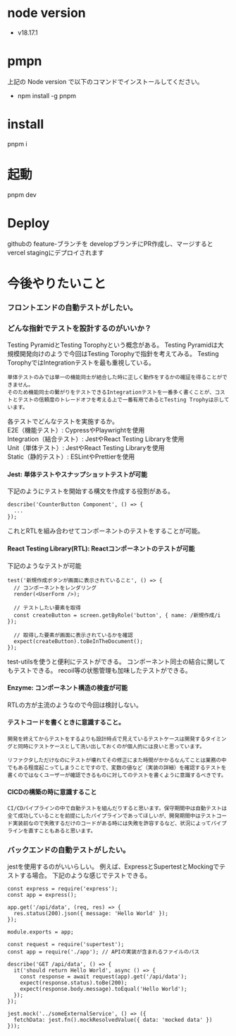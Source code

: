 # node version
- v18.17.1 

# pmpn
上記の Node version で以下のコマンドでインストールしてください。
- npm install -g pnpm

# install
pnpm i

# 起動
pnpm dev

# Deploy 
githubの feature-ブランチを developブランチにPR作成し、マージすると vercel stagingにデプロイされます

# 今後やりたいこと

### フロントエンドの自動テストがしたい。

### どんな指針でテストを設計するのがいいか？

Testing PyramidとTesting Torophyという概念がある。
Testing Pyramidは大規模開発向けのようで今回はTesting Torophyで指針を考えてみる。
Testing TorophyではIntegrationテストを最も重視している。

```
単体テストのみでは単一の機能同士が結合した時に正しく動作をするかの確証を得ることができません。
そのため機能同士の繋がりをテストできるIntegrationテストを一番多く書くことが、コストとテストの信頼度のトレードオフを考える上で一番有用であるとTesting Trophyは示しています。
```

各テストでどんなテストを実施するか。  
E2E（機能テスト）: CypressやPlaywrightを使用  
Integration（結合テスト）: JestやReact Testing Libraryを使用  
Unit（単体テスト）: JestやReact Testing Libraryを使用  
Static（静的テスト）: ESLintやPrettierを使用  


#### Jest: 単体テストやスナップショットテストが可能
下記のようにテストを開始する構文を作成する役割がある。
```
describe('CounterButton Component', () => {
  ...
});
```

これとRTLを組み合わせてコンポーネントのテストをすることが可能。

#### React Testing Library(RTL): Reactコンポーネントのテストが可能  
下記のようなテストが可能

```
test('新規作成ボタンが画面に表示されていること', () => {
  // コンポーネントをレンダリング
  render(<UserForm />);

  // テストしたい要素を取得
  const createButton = screen.getByRole('button', { name: /新規作成/i });

  // 取得した要素が画面に表示されているかを確認
  expect(createButton).toBeInTheDocument();
});
```
test-utilsを使うと便利にテストができる。
コンポーネント同士の結合に関してもテストできる。
recoil等の状態管理も加味したテストができる。

#### Enzyme: コンポーネント構造の検査が可能

RTLの方が主流のようなので今回は検討しない。

#### テストコードを書くときに意識すること。
```
開発を終えてからテストをするよりも設計時点で見えているテストケースは開発するタイミングと同時にテストケースとして洗い出しておくのが個人的には良いと思っています。
```
```
リファクタしただけなのにテストが壊れてその修正にまた時間がかかるなんてことは業務の中でもある程度起こってしまうことですので、変数の値など（実装の詳細）を確認するテストを書くのではなくユーザーが確認できるものに対してのテストを書くように意識するべきです。
```


#### CICDの構築の時に意識すること
```
CI/CDパイプラインの中で自動テストを組んだりすると思います。保守期間中は自動テストは全て成功していることを前提にしたパイプラインであってほしいが、開発期間中はテストコード実装前なので失敗するだけのコードがある時には失敗を許容するなど、状況によってパイプラインを直すこともあると思います。
```


### バックエンドの自動テストがしたい。

jestを使用するのがいいらしい。
例えば、ExpressとSupertestとMockingでテストする場合。
下記のような感じでテストできる。

```
const express = require('express');
const app = express();

app.get('/api/data', (req, res) => {
  res.status(200).json({ message: 'Hello World' });
});

module.exports = app;
```

```
const request = require('supertest');
const app = require('./app'); // APIの実装が含まれるファイルのパス

describe('GET /api/data', () => {
  it('should return Hello World', async () => {
    const response = await request(app).get('/api/data');
    expect(response.status).toBe(200);
    expect(response.body.message).toEqual('Hello World');
  });
});
```

```
jest.mock('../someExternalService', () => ({
  fetchData: jest.fn().mockResolvedValue({ data: 'mocked data' })
}));
```




